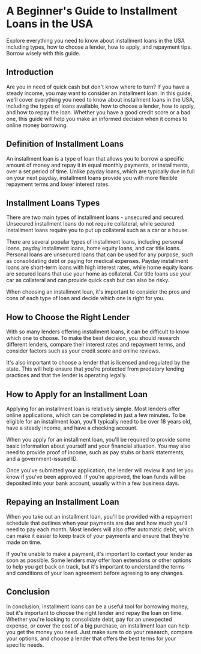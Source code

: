 # A Beginner's Guide to Installment Loans in the USA

Explore everything you need to know about installment loans in the USA including types, how to choose a lender, how to apply, and repayment tips. Borrow wisely with this guide.

## Introduction

Are you in need of quick cash but don't know where to turn? If you have a steady income, you may want to consider an installment loan. In this guide, we'll cover everything you need to know about installment loans in the USA, including the types of loans available, how to choose a lender, how to apply, and how to repay the loan. Whether you have a good credit score or a bad one, this guide will help you make an informed decision when it comes to online money borrowing.

## Definition of Installment Loans

An installment loan is a type of loan that allows you to borrow a specific amount of money and repay it in equal monthly payments, or installments, over a set period of time. Unlike payday loans, which are typically due in full on your next payday, installment loans provide you with more flexible repayment terms and lower interest rates.

## Installment Loans Types

There are two main types of installment loans - unsecured and secured. Unsecured installment loans do not require collateral, while secured installment loans require you to put up collateral such as a car or a house.

There are several popular types of installment loans, including personal loans, payday installment loans, home equity loans, and car title loans. Personal loans are unsecured loans that can be used for any purpose, such as consolidating debt or paying for medical expenses. Payday installment loans are short-term loans with high interest rates, while home equity loans are secured loans that use your home as collateral. Car title loans use your car as collateral and can provide quick cash but can also be risky.

When choosing an installment loan, it's important to consider the pros and cons of each type of loan and decide which one is right for you.

## How to Choose the Right Lender

With so many lenders offering installment loans, it can be difficult to know which one to choose. To make the best decision, you should research different lenders, compare their interest rates and repayment terms, and consider factors such as your credit score and online reviews.

It's also important to choose a lender that is licensed and regulated by the state. This will help ensure that you're protected from predatory lending practices and that the lender is operating legally.

## How to Apply for an Installment Loan

Applying for an installment loan is relatively simple. Most lenders offer online applications, which can be completed in just a few minutes. To be eligible for an installment loan, you'll typically need to be over 18 years old, have a steady income, and have a checking account.

When you apply for an installment loan, you'll be required to provide some basic information about yourself and your financial situation. You may also need to provide proof of income, such as pay stubs or bank statements, and a government-issued ID.

Once you've submitted your application, the lender will review it and let you know if you've been approved. If you're approved, the loan funds will be deposited into your bank account, usually within a few business days.

## Repaying an Installment Loan

When you take out an installment loan, you'll be provided with a repayment schedule that outlines when your payments are due and how much you'll need to pay each month. Most lenders will also offer automatic debit, which can make it easier to keep track of your payments and ensure that they're made on time.

If you're unable to make a payment, it's important to contact your lender as soon as possible. Some lenders may offer loan extensions or other options to help you get back on track, but it's important to understand the terms and conditions of your loan agreement before agreeing to any changes.

## Conclusion

In conclusion, installment loans can be a useful tool for borrowing money, but it's important to choose the right lender and repay the loan on time. Whether you're looking to consolidate debt, pay for an unexpected expense, or cover the cost of a big purchase, an installment loan can help you get the money you need. Just make sure to do your research, compare your options, and choose a lender that offers the best terms for your specific needs.